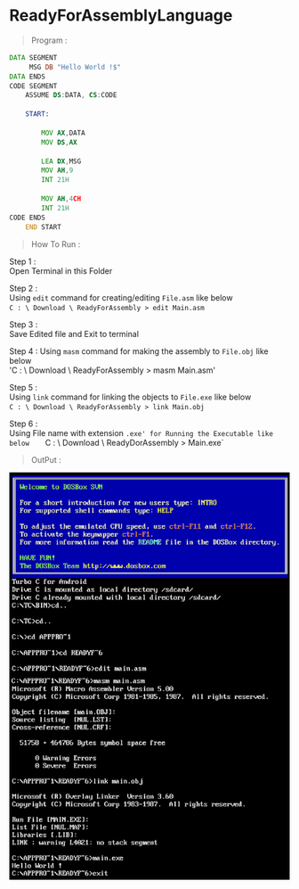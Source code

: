 # ReadyForAssemblyLanguage
> Program :
```asm
DATA SEGMENT
     MSG DB "Hello World !$"
DATA ENDS
CODE SEGMENT  
    ASSUME DS:DATA, CS:CODE
    
    START:
        
        MOV AX,DATA
        MOV DS,AX
        
        LEA DX,MSG
        MOV AH,9
        INT 21H
        
        MOV AH,4CH
        INT 21H
CODE ENDS
    END START
```
> How To Run :   

   Step 1 :   
      Open Terminal in this Folder   
        
   Step 2 :   
        Using `edit` command for creating/editing `File.asm` like below   
        `C : \ Download \ ReadyForAssembly > edit Main.asm`   
        
   Step 3 :   
        Save Edited file and Exit to terminal   
        
   Step 4 :
        Using `masm` command for making the assembly to `File.obj` like below   
        'C : \ Download \ ReadyForAssembly > masm Main.asm'   
        
   Step 5 :   
        Using `link` command for linking the objects to `File.exe` like below   
        `C : \ Download \ ReadyForAssembly > link Main.obj`   
        
   Step 6 :   
        Using File name with extension `.exe' for Running the Executable like below   
        `C : \ Download \ ReadyDorAssembly > Main.exe`    

> OutPut :

![Output](/output/output.png)
